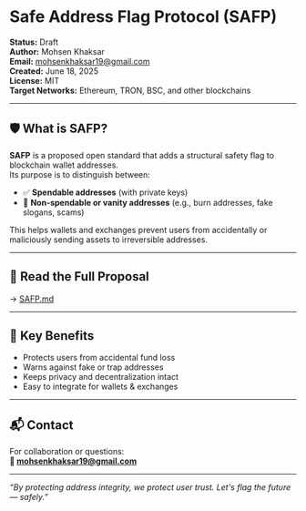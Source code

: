 # Safe Address Flag Protocol (SAFP)

**Status:** Draft  
**Author:** Mohsen Khaksar  
**Email:** mohsenkhaksar19@gmail.com  
**Created:** June 18, 2025  
**License:** MIT  
**Target Networks:** Ethereum, TRON, BSC, and other blockchains

---

## 🛡 What is SAFP?

**SAFP** is a proposed open standard that adds a structural safety flag to blockchain wallet addresses.  
Its purpose is to distinguish between:

- ✅ **Spendable addresses** (with private keys)
- 🚫 **Non-spendable or vanity addresses** (e.g., burn addresses, fake slogans, scams)

This helps wallets and exchanges prevent users from accidentally or maliciously sending assets to irreversible addresses.

---

## 📄 Read the Full Proposal

→ [SAFP.md](./SAFP.md)

---

## 🧩 Key Benefits

- Protects users from accidental fund loss  
- Warns against fake or trap addresses  
- Keeps privacy and decentralization intact  
- Easy to integrate for wallets & exchanges

---

## 📬 Contact

For collaboration or questions:  
**📧 mohsenkhaksar19@gmail.com**

---

*“By protecting address integrity, we protect user trust. Let's flag the future — safely.”*
